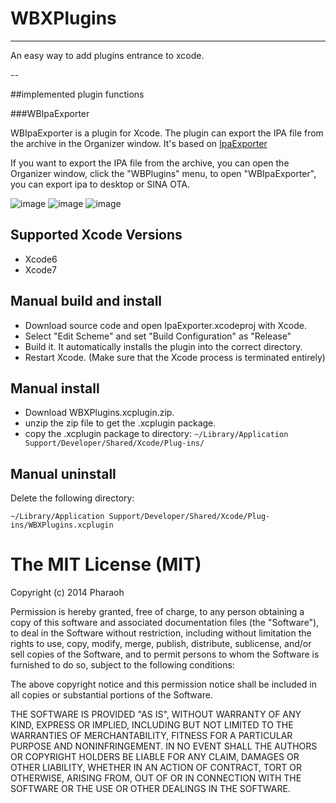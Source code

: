# WBXPlugins
---
An easy way to add plugins entrance to xcode.




--

##implemented plugin functions


###WBIpaExporter

  WBIpaExporter is a plugin for Xcode. The plugin can export the IPA file from the archive in the Organizer window. It's based on [IpaExporter]()

  If you want to export the IPA file from the archive, you can open the Organizer window, click the "WBPlugins" menu, to open "WBIpaExporter", you can export ipa to desktop or SINA OTA.

  ![image]()
  ![image]()
  ![image]()

## Supported Xcode Versions
  - Xcode6
  - Xcode7

## Manual build and install
  - Download source code and open IpaExporter.xcodeproj with Xcode.
  - Select "Edit Scheme" and set "Build Configuration" as "Release"
  - Build it. It automatically installs the plugin into the correct directory.
  - Restart Xcode. (Make sure that the Xcode process is terminated entirely)

## Manual install
- Download WBXPlugins.xcplugin.zip.
- unzip the zip file to get the .xcplugin package.
- copy the .xcplugin package to directory: `~/Library/Application Support/Developer/Shared/Xcode/Plug-ins/`

## Manual uninstall 
  Delete the following directory:

  `~/Library/Application Support/Developer/Shared/Xcode/Plug-ins/WBXPlugins.xcplugin`

The MIT License (MIT)
================

Copyright (c) 2014 Pharaoh

Permission is hereby granted, free of charge, to any person obtaining a copy
of this software and associated documentation files (the "Software"), to deal
in the Software without restriction, including without limitation the rights
to use, copy, modify, merge, publish, distribute, sublicense, and/or sell
copies of the Software, and to permit persons to whom the Software is
furnished to do so, subject to the following conditions:

The above copyright notice and this permission notice shall be included in all
copies or substantial portions of the Software.

THE SOFTWARE IS PROVIDED "AS IS", WITHOUT WARRANTY OF ANY KIND, EXPRESS OR
IMPLIED, INCLUDING BUT NOT LIMITED TO THE WARRANTIES OF MERCHANTABILITY,
FITNESS FOR A PARTICULAR PURPOSE AND NONINFRINGEMENT. IN NO EVENT SHALL THE
AUTHORS OR COPYRIGHT HOLDERS BE LIABLE FOR ANY CLAIM, DAMAGES OR OTHER
LIABILITY, WHETHER IN AN ACTION OF CONTRACT, TORT OR OTHERWISE, ARISING FROM,
OUT OF OR IN CONNECTION WITH THE SOFTWARE OR THE USE OR OTHER DEALINGS IN THE
SOFTWARE.


